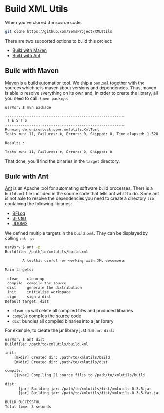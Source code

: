 Build XML Utils 
================

When you've cloned the source code:

```sh
git clone https://github.com/SemsProject/XMLUtils
```

There are two supported options to build this project:

* [Build with Maven](#build-with-maven)
* [Build with Ant](#build-with-ant)


Build with Maven 
-----------------

[Maven](https://maven.apache.org/) is a build automation tool. We ship a `pom.xml` together with the sources which tells maven about versions and dependencies. Thus, maven is able to resolve everything on its own and, in order to create the library, all you need to call is `mvn package`:

```sh
usr@srv $ mvn package

-------------------------------------------------------
 T E S T S
-------------------------------------------------------
Running de.unirostock.sems.xmlutils.XmlTest
Tests run: 11, Failures: 0, Errors: 0, Skipped: 0, Time elapsed: 1.528 sec

Results :

Tests run: 11, Failures: 0, Errors: 0, Skipped: 0
```

That done, you'll find the binaries in the `target` directory.

Build with Ant 
---------------

[Ant](https://ant.apache.org/) is an Apache tool for automating software build processes. There is a `build.xml` file included in the source code that tells ant what to do. Since ant is not able to resolve the dependencies you need to create a directory `lib` containing the following libraries:

* [BFLog](http://bin.sems.uni-rostock.de/BFLog/)
* [BFUtils](http://bin.sems.uni-rostock.de/BFUtils/)
* [JDOM2](http://jdom.org/)

We defined multiple targets in the `build.xml`. They can be displayed by calling `ant -p`:

```sh
usr@srv $ ant -p
Buildfile: /path/to/xmlutils/build.xml

        A toolkit useful for working with XML documents
    
Main targets:

 clean    clean up
 compile  compile the source
 dist     generate the distribution
 init     initialize workspace
 sign     sign a dist
Default target: dist
```

* `clean up` will delete all compiled files and produced libraries
* `compile` compiles the source code
* `dist` bundles all compiled binaries into a jar library

For example, to create the jar library just run `ant dist`:

```sh
usr@srv $ ant dist
Buildfile: /path/to/xmlutils/build.xml

init:
    [mkdir] Created dir: /path/to/xmlutils/build
    [mkdir] Created dir: /path/to/xmlutils/dist

compile:
    [javac] Compiling 21 source files to /path/to/xmlutils/build

dist:
      [jar] Building jar: /path/to/xmlutils/dist/xmlutils-0.3.5.jar
      [jar] Building jar: /path/to/xmlutils/dist/xmlutils-0.3.5-fat.jar

BUILD SUCCESSFUL
Total time: 3 seconds
```

